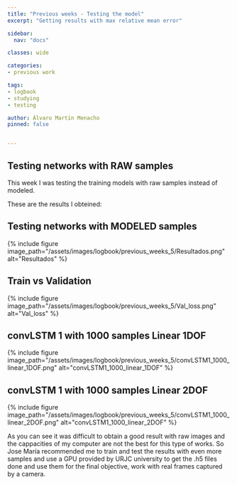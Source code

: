 ```yaml
---
title: "Previous weeks - Testing the model"
excerpt: "Getting results with max relative mean error"

sidebar:
  nav: "docs"

classes: wide

categories:
- previous work

tags:
- logbook
- studying
- testing

author: Álvaro Martín Menacho
pinned: false


---
```


## Testing networks with RAW samples

This week I was testing the training models with raw samples instead of modeled.

These are the results I obteined:

## Testing networks with MODELED samples

{% include figure image_path="/assets/images/logbook/previous_weeks_5/Resultados.png" alt="Resultados" %}

## Train vs Validation

{% include figure image_path="/assets/images/logbook/previous_weeks_5/Val_loss.png" alt="Val_loss" %}

## convLSTM 1 with 1000 samples Linear 1DOF

{% include figure image_path="/assets/images/logbook/previous_weeks_5/convLSTM1_1000_linear_1DOF.png" alt="convLSTM1_1000_linear_1DOF" %}

## convLSTM 1 with 1000 samples Linear 2DOF

{% include figure image_path="/assets/images/logbook/previous_weeks_5/convLSTM1_1000_linear_2DOF.png" alt="convLSTM1_1000_linear_2DOF" %}


As you can see it was difficult to obtain a good result with raw images and the cappacities of my computer are not the best for this type of works. So Jose María recommended me to train and test the results with even more samples and use a GPU provided by URJC university to get the .h5 files done and use them for the final objective, work with real frames captured by a camera.
